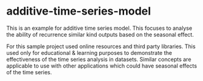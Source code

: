 # additive-time-series-model
This is an example for additive time series model. This focuses to analyse the ability of recurrence similar kind outputs based on the seasonal effect. 

For this sample project used online resources and third party libraries. This used only for educational & learning purposes to demonstrate the effectiveness of the time series analysis in datasets. Similar concepts are applicable to use with other applications which could have seasonal effects of the time series. 
